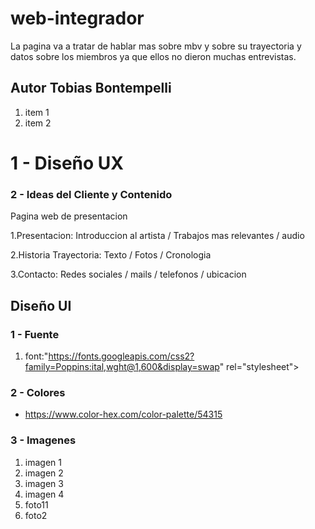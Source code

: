 # web-integrador

La pagina va a tratar de hablar mas sobre mbv y sobre su trayectoria y datos sobre los miembros ya que ellos no dieron muchas entrevistas.

## Autor Tobias Bontempelli 

1. item 1
2. item 2

# 1 - Diseño UX

### 2 - Ideas del Cliente y Contenido
Pagina web de presentacion

1.Presentacion: Introduccion al artista / Trabajos mas relevantes / audio

2.Historia Trayectoria: Texto / Fotos / Cronologia

3.Contacto: Redes sociales / mails / telefonos / ubicacion



## Diseño UI

### 1 - Fuente
 
 1. font:"https://fonts.googleapis.com/css2?family=Poppins:ital,wght@1,600&display=swap" rel="stylesheet">



### 2 - Colores

- https://www.color-hex.com/color-palette/54315

### 3 - Imagenes

1. imagen 1 
2. imagen 2
3. imagen 3
4. imagen 4
5. foto11
6. foto2